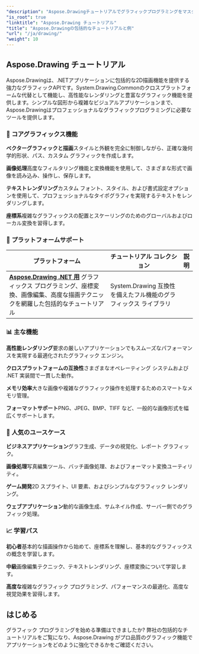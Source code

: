 ```yaml
---
"description": "Aspose.Drawingチュートリアルでグラフィックプログラミングをマスターしましょう。座標変換、画像編集、描画テクニック、そして複数のプラットフォームに対応した高度な視覚効果を習得できます。"
"is_root": true
"linktitle": "Aspose.Drawing チュートリアル"
"title": "Aspose.Drawingの包括的なチュートリアルと例"
"url": "/ja/drawing/"
"weight": 10
---
```


## Aspose.Drawing チュートリアル

Aspose.Drawingは、.NETアプリケーションに包括的な2D描画機能を提供する強力なグラフィックAPIです。System.Drawing.Commonのクロスプラットフォームな代替として機能し、高性能なレンダリングと豊富なグラフィック機能を提供します。シンプルな図形から複雑なビジュアルアプリケーションまで、Aspose.Drawingはプロフェッショナルなグラフィックプログラミングに必要なツールを提供します。

### 🎨 **コアグラフィックス機能**

**ベクターグラフィックと描画**スタイルと外観を完全に制御しながら、正確な幾何学的形状、パス、カスタム グラフィックを作成します。

**画像処理**高度なフィルタリング機能と変換機能を使用して、さまざまな形式で画像を読み込み、操作し、保存します。

**テキストレンダリング**カスタム フォント、スタイル、および書式設定オプションを使用して、プロフェッショナルなタイポグラフィを実現するテキストをレンダリングします。

**座標系**複雑なグラフィックスの配置とスケーリングのためのグローバルおよびローカル変換を習得します。

### 🚀 **プラットフォームサポート**

プラットフォーム | チュートリアル コレクション | 説明 |
|----------|---------------------|-------------|
| **[Aspose.Drawing .NET 用](./net/)** グラフィックス プログラミング、座標変換、画像編集、高度な描画テクニックを網羅した包括的なチュートリアル | System.Drawing 互換性を備えたフル機能のグラフィックス ライブラリ |

### 📊 **主な機能**

**高性能レンダリング**要求の厳しいアプリケーションでもスムーズなパフォーマンスを実現する最適化されたグラフィック エンジン。

**クロスプラットフォームの互換性**さまざまなオペレーティング システムおよび .NET 実装間で一貫した動作。

**メモリ効率**大きな画像や複雑なグラフィック操作を処理するためのスマートなメモリ管理。

**フォーマットサポート**PNG、JPEG、BMP、TIFF など、一般的な画像形式を幅広くサポートします。

### 🎯 **人気のユースケース**

**ビジネスアプリケーション**グラフ生成、データの視覚化、レポート グラフィック。

**画像処理**写真編集ツール、バッチ画像処理、およびフォーマット変換ユーティリティ。

**ゲーム開発**2D スプライト、UI 要素、およびシンプルなグラフィック レンダリング。

**ウェブアプリケーション**動的な画像生成、サムネイル作成、サーバー側でのグラフィック処理。

### 📈 **学習パス**

**初心者**基本的な描画操作から始めて、座標系を理解し、基本的なグラフィックスの概念を学習します。

**中級**画像編集テクニック、テキストレンダリング、座標変換について学習します。

**高度な**複雑なグラフィック プログラミング、パフォーマンスの最適化、高度な視覚効果を習得します。

## はじめる

グラフィック プログラミングを始める準備はできましたか? 弊社の包括的なチュートリアルをご覧になり、Aspose.Drawing がプロ品質のグラフィック機能でアプリケーションをどのように強化できるかをご確認ください。